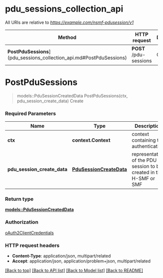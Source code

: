 # pdu_sessions_collection_api

All URIs are relative to *https://example.com/nsmf-pdusession/v1*

Method | HTTP request | Description
------------- | ------------- | -------------
**PostPduSessions**](pdu_sessions_collection_api.md#PostPduSessions) | **POST** /pdu-sessions | Create


# **PostPduSessions**
> models::PduSessionCreatedData PostPduSessions(ctx, pdu_session_create_data)
Create

### Required Parameters

Name | Type | Description  | Notes
------------- | ------------- | ------------- | -------------
 **ctx** | **context.Context** | context containing the authentication | nil if no authentication
  **pdu_session_create_data** | [**PduSessionCreateData**](PduSessionCreateData.md)| representation of the PDU session to be created in the H-SMF or SMF | 

### Return type

[**models::PduSessionCreatedData**](PduSessionCreatedData.md)

### Authorization

[oAuth2ClientCredentials](../README.md#oAuth2ClientCredentials)

### HTTP request headers

 - **Content-Type**: application/json, multipart/related
 - **Accept**: application/json, application/problem+json, multipart/related

[[Back to top]](#) [[Back to API list]](../README.md#documentation-for-api-endpoints) [[Back to Model list]](../README.md#documentation-for-models) [[Back to README]](../README.md)

